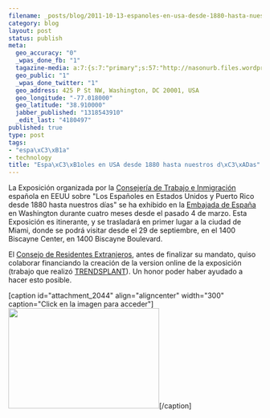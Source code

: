 ```yaml
--- 
filename: _posts/blog/2011-10-13-espanoles-en-usa-desde-1880-hasta-nuestros-dias.md
category: blog
layout: post
status: publish
meta: 
  geo_accuracy: "0"
  _wpas_done_fb: "1"
  tagazine-media: a:7:{s:7:"primary";s:57:"http://nasonurb.files.wordpress.com/2011/10/spaniards.gif";s:6:"images";a:1:{s:57:"http://nasonurb.files.wordpress.com/2011/10/spaniards.gif";a:6:{s:8:"file_url";s:57:"http://nasonurb.files.wordpress.com/2011/10/spaniards.gif";s:5:"width";s:3:"400";s:6:"height";s:3:"267";s:4:"type";s:5:"image";s:4:"area";s:6:"106800";s:9:"file_path";s:0:"";}}s:6:"videos";a:0:{}s:11:"image_count";s:1:"1";s:6:"author";s:7:"4180497";s:7:"blog_id";s:7:"8438084";s:9:"mod_stamp";s:19:"2011-10-13 22:11:49";}
  geo_public: "1"
  _wpas_done_twitter: "1"
  geo_address: 425 P St NW, Washington, DC 20001, USA
  geo_longitude: "-77.018000"
  geo_latitude: "38.910000"
  jabber_published: "1318543910"
  _edit_last: "4180497"
published: true
type: post
tags: 
- "espa\xC3\xB1a"
- technology
title: "Espa\xC3\xB1oles en USA desde 1880 hasta nuestros d\xC3\xADas"
---
```

La Exposición organizada por la <a href="http://www.mtin.es/es/mundo/consejerias/eeuu/index.htm">Consejería de Trabajo e Inmigración</a> española en EEUU sobre "Los Españoles en Estados Unidos y Puerto Rico desde 1880 hasta nuestros días" se ha exhibido en la <a href="http://www.maec.es/subwebs/Consulados/Washington/es/MenuPpal/Consulado/Paginas/Canal%20din%C3%A1mico%201.aspx">Embajada de España</a> en Washington durante cuatro meses desde el pasado 4 de marzo. Esta Exposición es itinerante, y se trasladará en primer lugar a la ciudad de Miami, donde se podrá visitar desde el 29 de septiembre, en el 1400 Biscayne Center, en 1400 Biscayne Boulevard.

El <a href="http://cre-washingtondc.org/">Consejo de Residentes Extranjeros</a>, antes de finalizar su mandato, quiso colaborar financiando la creación de la version online de la exposición (trabajo que realizó <a href="http://www.trendsplant.com/">TRENDSPLANT</a>). Un honor poder haber ayudado a hacer esto posible.

[caption id="attachment_2044" align="aligncenter" width="300" caption="Click en la imagen para acceder"]<a href="http://nasonurb.files.wordpress.com/2011/10/spaniards.gif"><img class="size-medium wp-image-2044" title="spaniards" src="http://nasonurb.files.wordpress.com/2011/10/spaniards.gif?w=300" alt="" width="300" height="200" /></a>[/caption]
<p style="text-align:center;"></p>
